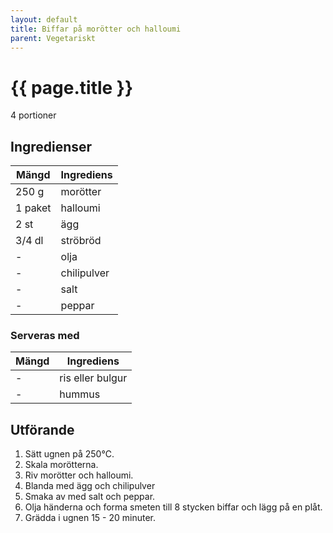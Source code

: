 ```yaml
---
layout: default
title: Biffar på morötter och halloumi
parent: Vegetariskt
---
```


# {{ page.title }}

4 portioner
## Ingredienser

Mängd|Ingrediens
------------ | -------------
250 g|morötter
1 paket|halloumi
2 st|ägg
3/4 dl|ströbröd
\-|olja
\-|chilipulver
\-|salt
\-|peppar

### Serveras med

Mängd| Ingrediens
------------ | -------------
\-|ris eller bulgur
\-|hummus

## Utförande
1. Sätt ugnen på 250℃.
2. Skala morötterna.
3. Riv morötter och halloumi.
4. Blanda med ägg och chilipulver
5. Smaka av med salt och peppar.
6. Olja händerna och forma smeten till 8 stycken biffar och lägg på en plåt.
7. Grädda i ugnen 15 - 20 minuter.
